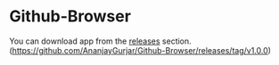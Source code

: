 # Github-Browser
You can download app from the [releases](https://github.com/AnanjayGurjar/Github-Browser/releases/tag/v1.0.0) section.
(https://github.com/AnanjayGurjar/Github-Browser/releases/tag/v1.0.0)
